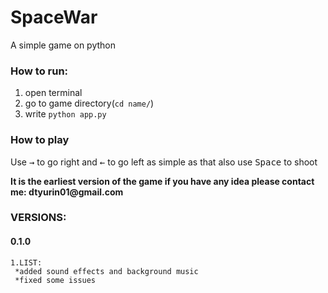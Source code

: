 # SpaceWar
A simple game on python

 ### How to run: ###
 1. open terminal
 2. go to game directory(`cd name/`)
 3. write `python app.py`
 
  ### How to play ###
  
  Use <kbd>→</kbd> to go right and <kbd>←</kbd> to go left as simple as that also use <kbd>Space</kbd> to shoot
  
   __It is the earliest version of the game if you have any idea please contact me: dtyurin01@gmail.com__ 
  
  
  ### VERSIONS: ###
   #### 0.1.0 ####
    1.LIST:
     *added sound effects and background music
     *fixed some issues
  
